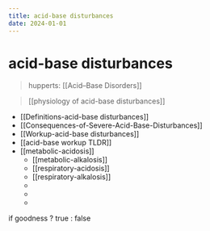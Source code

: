 ```yaml
---
title: acid-base disturbances
date: 2024-01-01
---
```


# acid-base disturbances

> hupperts: [[Acid–Base Disorders]]

> [[physiology of acid-base disturbances]]

- [[Definitions-acid-base disturbances]]
- [[Consequences-of-Severe-Acid-Base-Disturbances]]
- [[Workup-acid-base disturbances]]
- [[acid-base workup TLDR]]
- [[metabolic-acidosis]]
  - [[metabolic-alkalosis]]
  - [[respiratory-acidosis]]
  - [[respiratory-alkalosis]]
  -
  -
  -

if goodness ? true : false
